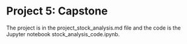 # Project 5: Capstone

The project is in the project_stock_analysis.md file and the code is the Jupyter notebook stock_analysis_code.ipynb.